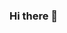 ### Hi there 👋

<!--
**GamerMetaverse/Gamermetaverse** is a ✨ _special_ ✨ repository because its `README.md` (this file) appears on your GitHub profile.

Here are some ideas to get you started:

- 🔭 I’m currently working on web3 blockchain gaming
- 🌱 I’m currently working on unreal engine games and some basic unity3d games
- 👯 I’m looking to collaborate on blockchain gaming
- 💬 Ask me about tokenized gaming assets and blockchain gaming
- 📫 How to reach me: team@gamermetaverse.live

- ⚡ Fun fact: web3 gaming is still in the early days , its like the first doom compared to the current doom game
-->
